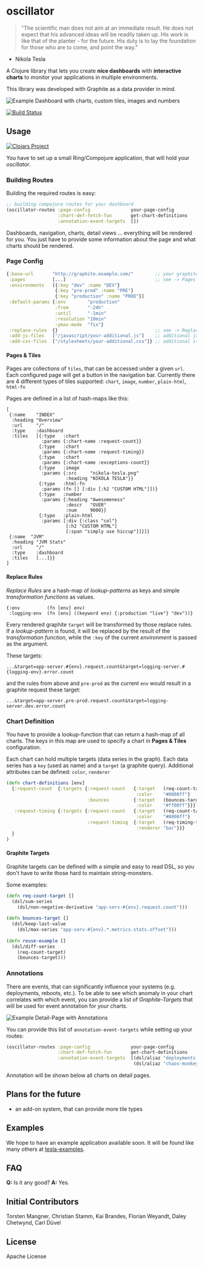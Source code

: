 # oscillator

> "The scientific man does not aim at an immediate result. He does not expect that 
   his advanced ideas will be readily taken up. His work is like that of the planter - 
   for the future. His duty is to lay the foundation for those who are to come, and point 
   the way."
   - Nikola Tesla

A Clojure library that lets you create **nice dashboards** with **interactive charts**
to monitor your applications in multiple environments.

This library was developed with Graphite as a data provider in mind.

![Example Dashboard with charts, custom tiles, images and numbers](doc/oscillator.png)

[![Build Status](https://travis-ci.org/otto-de/oscillator.svg?branch=master)](https://travis-ci.org/otto-de/oscillator)
## Usage

[![Clojars Project](http://clojars.org/de.otto/oscillator/latest-version.svg)](http://clojars.org/de.otto/oscillator)

You have to set up a small Ring/Compojure application, that will hold your *oscillator*.

### Building Routes

Building the required routes is easy:

```Clojure
;; building compojure routes for your dashboard
(oscillator-routes :page-config               your-page-config
                   :chart-def-fetch-fun       get-chart-definitions
                   :annotation-event-targets  []) 
```

Dashboards, navigation, charts, detail views ... everything will be rendered for you.
You just have to provide some information about the page and what charts should be rendered.

### Page Config

```Clojure
{:base-url       "http://graphite.example.com/"        ;; your graphite server
 :pages          [...]                                 ;; see -> Pages
 :environments   [{:key "dev" :name "DEV"}
                  {:key "pre-prod" :name "PRE"}
                  {:key "production" :name "PROD"}]
 :default-params {:env        "production"
                  :from       "-24h"
                  :until      "-1min"
                  :resolution "10min"
                  :ymax-mode  "fix"}
 :replace-rules  {}                                    ;; see -> Replace Rules
 :add-js-files   ["/javascript/your-additional.js"]    ;; additional javascript files
 :add-css-files  ["/stylesheets/your-additional.css"]} ;; additional stylesheet files
```

#### Pages & Tiles

Pages are collections of `tiles`, that can be accessed under a given `url`. Each configured
page will get a button in the navigation bar. Currently there are 4 different types of tiles 
supported: `chart`, `image`, `number`, `plain-html`, `html-fn` 

Pages are defined in a list of hash-maps like this:
```edn
[
 {:name    "INDEX"
  :heading "Overview"
  :url     "/"
  :type    :dashboard
  :tiles   [{:type   :chart
             :params {:chart-name :request-count}}
            {:type   :chart
             :params {:chart-name :request-timing}}
            {:type   :chart
             :params {:chart-name :exceptions-count}}
            {:type   :image
             :params {:src     "nikola-tesla.png"
                      :heading "NIKOLA TESLA"}}
            {:type   :html-fn
             :params (fn [] [:div [:h2 "CUSTOM HTML"]])}
            {:type   :number
             :params {:heading "Awesomeness"
                      :descr   "OVER"
                      :num     9000}}
            {:type   :plain-html
             :params [:div {:class "col"}
                      [:h2 "CUSTOM HTML"]
                      [:span "simply use hiccup"]]}]}
 {:name  "JVM"
  :heading "JVM Stats"
  :url     "/"
  :type    :dashboard
  :tiles   [...]}}
]
```

#### Replace Rules

*Replace Rules* are a hash-map of *lookup-patterns* as keys and simple *transformation functions* 
as values.

```edn
{:env          (fn [env] env)
 :logging-env  (fn [env] ((keyword env) {:production "live"} "dev"))}
```

Every rendered graphite `target` will be transformed by those replace rules. If a *lookup-pattern*
is found, it will be replaced by the result of the *transformation function*, 
while the `:key` of the current *environment* is passed as the argument.

These targets:

```
...&target=app-server.#{env}.request.count&target=logging-server.#{logging-env}.error.count
```

and the rules from above and `pre-prod` as the current `env` would result 
in a graphite request these target:

```
...&target=app-server.pre-prod.request.count&target=logging-server.dev.error.count
```

### Chart Definition

You have to provide a lookup-function that can return a hash-map of all
charts. The keys in this map are used to specify a chart in **Pages & Tiles**
configuration.

Each chart can hold multiple targets (data series in the graph). Each data series
has a `key` (used as name) and a `target` (a graphite query). Additional attributes
can be defined: `color`, `renderer`

```clojure
(defn chart-definitions [env]
  {:request-count  {:targets {:request-count   {:target   (req-count-target)
                                                :color    "#0000ff"}
                              :bounces         {:target   (bounces-target)
                                                :color    "#ff00ff"}}}
   :request-timing {:targets {:request-count   {:target   (req-count-target)
                                                :color    "#0000ff"}
                              :request-timing  {:target   (req-timing-target)
                                                :renderer "bar"}}}
  }
)
```


#### Graphite Targets

Graphite targets can be defined with a simple and easy to read DSL, 
so you don't have to write those hard to maintain string-monsters.

Some examples:
```Clojure
(defn req-count-target []
  (dsl/sum-series 
    (dsl/non-negative-derivative "app-serv-#{env}.request.count")))
    
(defn bounces-target []
  (dsl/keep-last-value 
    (dsl/max-series "app-serv-#{env}.*.metrics.stats.offset")))
    
(defn reuse-example []    
  (dsl/diff-series
    (req-count-target)
    (bounces-target)))
```

### Annotations

There are events, that can significantly influence your systems (e.g. deployments, reboots, etc.). To
be able to see which anomaly in your chart correlates with which event, you can provide a list of
*Graphite-Targets* that will be used for event annotation for your charts.

![Example Detail-Page with Annotations](doc/detail-page.png)

You can provide this list of `annotation-event-targets` while setting up your routes:

```Clojure
(oscillator-routes :page-config               your-page-config
                   :chart-def-fetch-fun       get-chart-definitions
                   :annotation-event-targets  [(dsl/aliaz "deployments.#{env}.count" "Deployment")
                                               (dsl/aliaz "chaos-monkey.#{env}.count" "Chaos Monkey")]) 
```

Annotation will be shown below all charts on detail pages.


## Plans for the future

* an add-on system, that can provide more tile types


## Examples

We hope to have an example application available soon. It will be found like many others at
[tesla-examples](https://github.com/otto-de/tesla-examples).


## FAQ

**Q:** Is it any good? **A:** Yes.


## Initial Contributors

Torsten Mangner, Christian Stamm, Kai Brandes, Florian Weyandt, Daley Chetwynd, Carl Düvel


## License
Apache License
